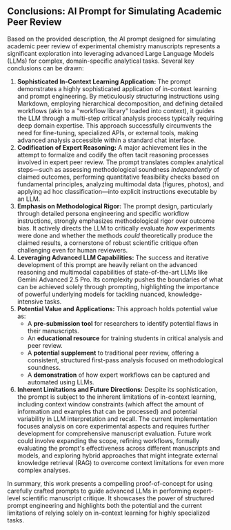 ## Conclusions: AI Prompt for Simulating Academic Peer Review

Based on the provided description, the AI prompt designed for simulating academic peer review of experimental chemistry manuscripts represents a significant exploration into leveraging advanced Large Language Models (LLMs) for complex, domain-specific analytical tasks. Several key conclusions can be drawn:

1. **Sophisticated In-Context Learning Application:** The prompt demonstrates a highly sophisticated application of in-context learning and prompt engineering. By meticulously structuring instructions using Markdown, employing hierarchical decomposition, and defining detailed workflows (akin to a "workflow library" loaded into context), it guides the LLM through a multi-step critical analysis process typically requiring deep domain expertise. This approach successfully circumvents the need for fine-tuning, specialized APIs, or external tools, making advanced analysis accessible within a standard chat interface.
2. **Codification of Expert Reasoning:** A major achievement lies in the attempt to formalize and codify the often tacit reasoning processes involved in expert peer review. The prompt translates complex analytical steps—such as assessing methodological soundness _independently_ of claimed outcomes, performing quantitative feasibility checks based on fundamental principles, analyzing multimodal data (figures, photos), and applying ad hoc classification—into explicit instructions executable by an LLM.
3. **Emphasis on Methodological Rigor:** The prompt design, particularly through detailed persona engineering and specific workflow instructions, strongly emphasizes methodological rigor over outcome bias. It actively directs the LLM to critically evaluate _how_ experiments were done and whether the methods _could_ theoretically produce the claimed results, a cornerstone of robust scientific critique often challenging even for human reviewers.
4. **Leveraging Advanced LLM Capabilities:** The success and iterative development of this prompt are heavily reliant on the advanced reasoning and multimodal capabilities of state-of-the-art LLMs like Gemini Advanced 2.5 Pro. Its complexity pushes the boundaries of what can be achieved solely through prompting, highlighting the importance of powerful underlying models for tackling nuanced, knowledge-intensive tasks.
5. **Potential Value and Applications:** This approach holds potential value as:
    - A **pre-submission tool** for researchers to identify potential flaws in their manuscripts.
    - An **educational resource** for training students in critical analysis and peer review.
    - A **potential supplement** to traditional peer review, offering a consistent, structured first-pass analysis focused on methodological soundness.
    - A **demonstration** of how expert workflows can be captured and automated using LLMs.
6. **Inherent Limitations and Future Directions:** Despite its sophistication, the prompt is subject to the inherent limitations of in-context learning, including context window constraints (which affect the amount of information and examples that can be processed) and potential variability in LLM interpretation and recall. The current implementation focuses analysis on core experimental aspects and requires further development for comprehensive manuscript evaluation. Future work could involve expanding the scope, refining workflows, formally evaluating the prompt's effectiveness across different manuscripts and models, and exploring hybrid approaches that might integrate external knowledge retrieval (RAG) to overcome context limitations for even more complex analyses.

In summary, this work presents a compelling proof-of-concept for using carefully crafted prompts to guide advanced LLMs in performing expert-level scientific manuscript critique. It showcases the power of structured prompt engineering and highlights both the potential and the current limitations of relying solely on in-context learning for highly specialized tasks.